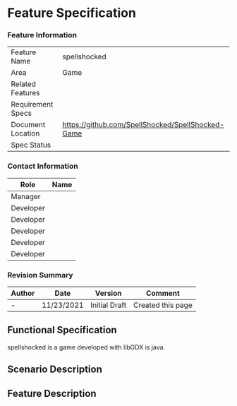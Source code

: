 # Feature Specification

### Feature Information
|||
|---|---|
|Feature Name|spellshocked|
|Area|Game|
|Related Features|
|Requirement Specs|
|Document Location|https://github.com/SpellShocked/SpellShocked-Game|
|Spec Status|

### Contact Information
|Role|Name|
|---|---|
|Manager||
|Developer||
|Developer||
|Developer||
|Developer||
|Developer||

### Revision Summary
|Author|Date|Version|Comment|
|---|---|---|---|
|-|11/23/2021|Initial Draft|Created this page|

## Functional Specification
spellshocked is a game developed with libGDX is java.

## Scenario Description

## Feature Description